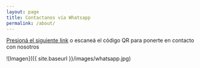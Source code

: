 ```yaml
---
layout: page
title: Contactanos vía Whatsapp
permalink: /about/
---
```


[Presioná el siguiente link](wa.me/542944603307) o escaneá el código QR para ponerte en contacto con nosotros

![Imagen]({{ site.baseurl }}/images/whatsapp.jpg)